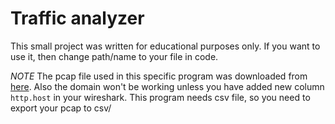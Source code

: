 # Traffic analyzer

This small project was written for educational purposes only. If you want to use it, then change path/name to your file in code.

*NOTE* The pcap file used in this specific program was downloaded from [here](www.github.com/tturba/wireshark). Also the domain won't be working unless you have added new column `http.host` in your wireshark. This program needs csv file, so you need to export your pcap to csv/
